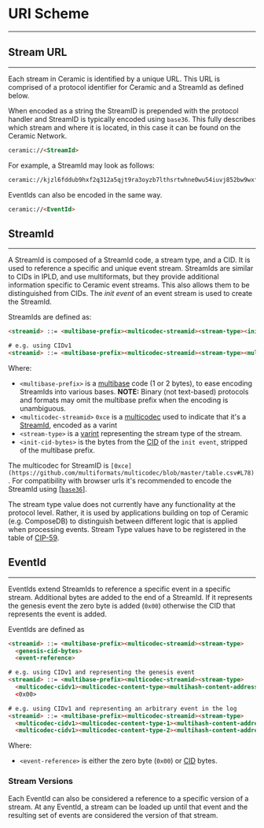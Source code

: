 # URI Scheme

---

## Stream URL

---

Each stream in Ceramic is identified by a unique URL. This URL is comprised of a protocol identifier for Ceramic and a StreamId as defined below.

When encoded as a string the StreamID is prepended with the protocol handler and StreamID is typically encoded using `base36`. This fully describes which stream and where it is located, in this case it can be found on the Ceramic Network.


```html
ceramic://<StreamId>
```

For example, a StreamId may look as follows:

```html
ceramic://kjzl6fddub9hxf2q312a5qjt9ra3oyzb7lthsrtwhne0wu54iuvj852bw9wxfvs
```

EventIds can also be encoded in the same way. 

```html
ceramic://<EventId>
```

## StreamId

---

A StreamId is composed of a StreamId code, a stream type, and a CID. It is used to reference a specific and unique event stream. StreamIds are similar to CIDs in IPLD, and use multiformats, but they provide additional information specific to Ceramic event streams. This also allows them to be distinguished from CIDs. The *init event* of an event stream is used to create the StreamId. 

StreamIds are defined as:

```html
<streamid> ::= <multibase-prefix><multicodec-streamid><stream-type><init-cid-bytes>

# e.g. using CIDv1
<streamid> ::= <multibase-prefix><multicodec-streamid><stream-type><multicodec-cidv1><multicodec-content-type><multihash-content-address>
```

Where:

- `<multibase-prefix>` is a [multibase](https://github.com/multiformats/multibase) code (1 or 2 bytes), to ease encoding StreamIds into various bases. **NOTE:** Binary (not text-based) protocols and formats may omit the multibase prefix when the encoding is unambiguous.
- `<multicodec-streamid>` `0xce` is a [multicodec](https://github.com/multiformats/multicodec) used to indicate that it's a [StreamId](https://github.com/multiformats/multicodec/blob/master/table.csv#L78), encoded as a varint
- `<stream-type>` is a [varint](https://github.com/multiformats/unsigned-varint) representing the stream type of the stream.
- `<init-cid-bytes>` is the bytes from the [CID](https://github.com/multiformats/cid) of the `init event`,  stripped of the multibase prefix.

The multicodec for StreamID is `[0xce](https://github.com/multiformats/multicodec/blob/master/table.csv#L78)`. For compatibility with browser urls it's recommended to encode the StreamId using [[`base36`]](https://github.com/multiformats/multibase).

The stream type value does not currently have any functionality at the protocol level. Rather, it is used by applications building on top of Ceramic (e.g. ComposeDB) to distinguish between different logic that is applied when processing events. Stream Type values have to be registered in the table of [CIP-59](https://github.com/ceramicnetwork/CIP/blob/main/CIPs/CIP-59/CIP-59.md#registered-values). 

## EventId

---

EventIds extend StreamIds to reference a specific event in a specific stream. Additional bytes are added to the end of a StreamId. If it represents the genesis event the zero byte is added (`0x00`) otherwise the CID that represents the event is added.

EventIds are defined as

```html
<streamid> ::= <multibase-prefix><multicodec-streamid><stream-type>
  <genesis-cid-bytes>
  <event-reference>

# e.g. using CIDv1 and representing the genesis event
<streamid> ::= <multibase-prefix><multicodec-streamid><stream-type>
  <multicodec-cidv1><multicodec-content-type><multihash-content-address>
  <0x00>

# e.g. using CIDv1 and representing an arbitrary event in the log
<streamid> ::= <multibase-prefix><multicodec-streamid><stream-type>
  <multicodec-cidv1><multicodec-content-type-1><multihash-content-address-1>
  <multicodec-cidv1><multicodec-content-type-2><multihash-content-address-2>

```

Where:

- `<event-reference>` is either the zero byte (`0x00`) or [CID](https://github.com/multiformats/cid) bytes.

### Stream Versions

Each EventId can also be considered a reference to a specific version of a stream. At any EventId, a stream can be loaded up until that event and the resulting set of events are considered the version of that stream.